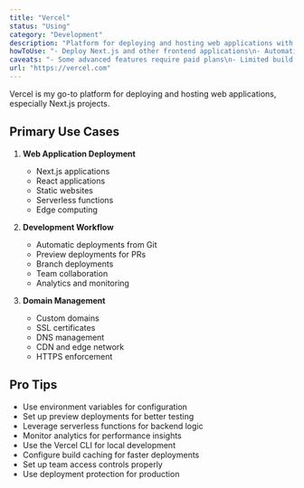 ```yaml
---
title: "Vercel"
status: "Using"
category: "Development"
description: "Platform for deploying and hosting web applications with seamless Git integration"
howToUse: "- Deploy Next.js and other frontend applications\n- Automatic deployments from Git\n- Preview deployments for pull requests\n- Domain management and SSL\n- Serverless functions and edge computing"
caveats: "- Some advanced features require paid plans\n- Limited build minutes on free tier\n- Cold starts on serverless functions"
url: "https://vercel.com"
---
```


Vercel is my go-to platform for deploying and hosting web applications, especially Next.js projects.

## Primary Use Cases

1. **Web Application Deployment**
   - Next.js applications
   - React applications
   - Static websites
   - Serverless functions
   - Edge computing

2. **Development Workflow**
   - Automatic deployments from Git
   - Preview deployments for PRs
   - Branch deployments
   - Team collaboration
   - Analytics and monitoring

3. **Domain Management**
   - Custom domains
   - SSL certificates
   - DNS management
   - CDN and edge network
   - HTTPS enforcement

## Pro Tips

- Use environment variables for configuration
- Set up preview deployments for better testing
- Leverage serverless functions for backend logic
- Monitor analytics for performance insights
- Use the Vercel CLI for local development
- Configure build caching for faster deployments
- Set up team access controls properly
- Use deployment protection for production 